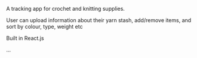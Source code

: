 A tracking app for crochet and knitting supplies.

User can upload information about their yarn stash, add/remove items, and sort by colour, type, weight etc

Built in React.js

...
